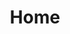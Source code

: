 ---
title: Home
sections:
  - type: heroblock
    title: 'I am a cloud developer on a mission to help YOU level up 🚀' 
    section_id: hero
    component: hero_block.html
    content: >-
      <img src="images/moneer.png" alt="Smiley face" height="400" width="400" style="display:block;margin-left:auto;margin-right:auto;width:50%;margin-top:15px;margin-bottom:15px;">
      Hello 👋! My name is Moneer and I am a cloud developer 💻 at <a href="https://wwww.infor.com">Infor</a>. I am on a mission to help others break into the exciting field of cloud and DevOps. Grab my free <a href="https://wwww.moneerrifai.com/ebook">eBook</a> 📘,     check out my <a href="https://wwww.moneerrifai.com/blog">blog</a>, or <a href="https://wwww.moneerrifai.com/contact">get in touch </a> ✉️
      <br>
  - type: postsblock
    title: Latest from the Blog
    section_id: latest-posts
    component: posts_block.html
    subtitle: An optional subtitle of the section
    num_posts_displayed: 2
    actions:
      - label: View Blog
        url: blog/index.html
  - type: portfolioblock
    title: Recent Work
    section_id: latest-projects
    component: portfolio_block.html
    subtitle: An optional subtitle of the section
    layout_style: mosaic
    num_projects_displayed: 6
    view_all_text: View All
    view_all_url: portfolio/index.html
  # - type: servicesblock
  #   title: What We Do
  #   section_id: services
  #   component: services_block.html
  #   subtitle: An optional subtitle of the section
  #   serviceslist:
  #     - title: Service Title
  #       content: >-
  #         Lorem ipsum dolor sit amet, consectetur adipiscing elit. Donec nisl
  #         ligula, cursus id molestie vel, maximus aliquet risus. Vivamus in nibh
  #         fringilla, fringilla tortor at, pulvinar orci.
  #     - title: Service Title
  #       content: >-
  #         Donec lobortis velit sed suscipit lobortis. Ut non quam metus. Nullam
  #         a maximus mi. Quisque justo nunc, sollicitudin euismod euismod at,
  #         tincidunt ut tellus. Vivamus rhoncus mattis varius. 
  #     - title: Service title
  #       content: >-
  #         Vestibulum a nunc ut eros condimentum posuere. Nullam dapibus quis
  #         nunc non interdum. Pellentesque tortor ligula, gravida ac commodo eu.
  #     - title: Service title
  #       content: >-
  #         Aliquam pulvinar, orci ac scelerisque tempus, felis leo sagittis
  #         justo, sit amet condimentum lorem nibh vel quam. Duis consectetur
  #         lorem ipsum, non efficitur urna viverra et.
  # - type: testimonialsblock
  #   title: Testimonials
  #   section_id: testimonials
  #   component: testimonials_block.html
  #   subtitle: An optional subtitle of the section
  #   testimonialslist:
  #     - author: John Doe
  #       avatar: images/john_doe.jpg
  #       content: >-
  #         Vestibulum a nunc ut eros condimentum posuere. Nullam dapibus quis
  #         nunc non interdum. Pellentesque tortor ligula, gravida ac commodo eu.
  #     - author: Jane Roe
  #       avatar: images/jane_roe.jpg
  #       content: >-
  #         Sed laoreet magna commodo libero euismod sodales. Nunc ac libero
  #         convallis, interdum ligula vel, pretium diam. Integer commodo sem at
  #         dui sollicitudin, vel posuere justo laoreet.
  - type: contactblock
    title: Contact Us
    section_id: contact
    component: contact_block.html
    subtitle: An optional subtitle of the section
menu:
  main:
    name: Home
    weight: 1
layout: home
---